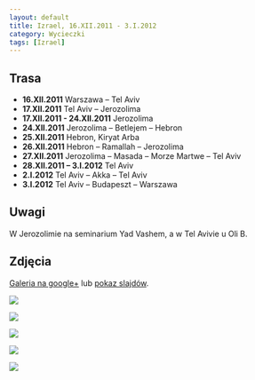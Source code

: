 ```yaml
---
layout: default
title: Izrael, 16.XII.2011 - 3.I.2012
category: Wycieczki
tags: [Izrael]
---
```


Trasa
-----

* **16.XII.2011** Warszawa – Tel Aviv
* **17.XII.2011** Tel Aviv – Jerozolima
* **17.XII.2011 - 24.XII.2011** Jerozolima
* **24.XII.2011** Jerozolima – Betlejem – Hebron
* **25.XII.2011** Hebron, Kiryat Arba
* **26.XII.2011** Hebron – Ramallah – Jerozolima
* **27.XII.2011** Jerozolima – Masada – Morze Martwe – Tel Aviv
* **28.XII.2011 – 3.I.2012** Tel Aviv
* **2.I.2012** Tel Aviv – Akka – Tel Aviv
* **3.I.2012** Tel Aviv – Budapeszt – Warszawa


Uwagi
-----

W Jerozolimie na seminarium Yad Vashem,  a w Tel Avivie u Oli B.


Zdjęcia
-------

[Galeria na google+](https://plus.google.com/photos/+TomekKobyli%C5%84ski/albums/5689386797758118849?banner=pwa&sort=1) lub
[pokaz slajdów](https://plus.google.com/photos/+TomekKobyli%C5%84ski/albums/5689386797758118849/5689386961104047858?banner=pwa&sort=1&pid=5689386961104047858&oid=%2BTomekKobyli%C5%84ski).

![](https://cloud.githubusercontent.com/assets/1532732/3139672/da4f71ac-e8e9-11e3-9bff-45b9ad2c93a2.jpg)

![](https://cloud.githubusercontent.com/assets/1532732/3139669/d6df7846-e8e9-11e3-962f-dfa7aea17499.jpg)

![](https://cloud.githubusercontent.com/assets/1532732/3139670/d7cca7ec-e8e9-11e3-9f8b-fd2e76d2f757.jpg)

![](https://cloud.githubusercontent.com/assets/1532732/3139671/d8e276c0-e8e9-11e3-9f7b-377862a313b9.jpg)

![](https://cloud.githubusercontent.com/assets/1532732/3139668/d5e5ae6a-e8e9-11e3-891f-11694669db97.jpg)


